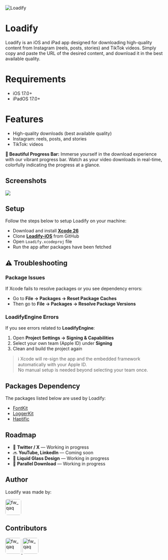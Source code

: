 ![Loadify](https://vishwaiosdev.github.io/global-images/loadify-cover.png)

# Loadify

Loadify is an iOS and iPad app designed for downloading high-quality content from Instagram (reels, posts, stories) and TikTok videos. Simply copy and paste the URL of the desired content, and download it in the best available quality.

# Requirements

- iOS 17.0+
- iPadOS 17.0+

# Features

- High-quality downloads (best available quality)
- Instagram: reels, posts, and stories
- TikTok: videos

**🌈 Beautiful Progress Bar:** Immerse yourself in the download experience with our vibrant progress bar. Watch as your video downloads in real-time, colorfully indicating the progress at a glance.

## Screenshots

<div style="flex-direction: row"> 
    <img src="https://vishwaiosdev.github.io/global-images/loadify-bg.png"> 
</div>

## Setup

Follow the steps below to setup Loadify on your machine:

- Download and install [**Xcode 26**](https://apps.apple.com/in/app/xcode/id497799835?mt=12)
- Clone [**Loadify-iOS**](https://github.com/VishwaiOSDev/Loadify-iOS) from GitHub
- Open `Loadify.xcodeproj` file
- Run the app after packages have been fetched

## ⚠️ Troubleshooting

### Package Issues
If Xcode fails to resolve packages or you see dependency errors:

- Go to **File → Packages → Reset Package Caches**  
- Then go to **File → Packages → Resolve Package Versions**

### LoadifyEngine Errors
If you see errors related to **LoadifyEngine**:

1. Open **Project Settings → Signing & Capabilities**  
2. Select your own team (Apple ID) under **Signing**  
3. Clean and build the project again  

> ℹ️ Xcode will re-sign the app and the embedded framework automatically with your Apple ID.  
> No manual setup is needed beyond selecting your team once.

## Packages Dependency

The packages listed below are used by Loadify:

- [FontKit](https://github.com/VishwaiOSDev/FontKit)
- [LoggerKit](https://github.com/VishwaiOSDev/LoggerKit)
- [Haptific](https://github.com/Vignesh-Thangamariappan/Haptific)

## Roadmap

- 🚧 **Twitter / X** — Working in progress  
- 🔜 **YouTube, LinkedIn** — Coming soon  
- 🚧 **Liquid Glass Design** — Working in progress  
- 🚧 **Parallel Download** — Working in progress  

## Author
Loadify was made by:

<a href="https://github.com/VishwaiOSDev" title="VishwaiOSDev">
  <img src="https://avatars.githubusercontent.com/u/71421776?v=4" style="border-radius: 12%;" width="50;" alt="fw_qaq"/>
</a>

## Contributors

<a href="https://github.com/jimjimrao" title="Jimmy Rao">
  <img src="https://avatars.githubusercontent.com/u/32654532?v=4" style="border-radius: 12%;" width="50;" alt="fw_qaq"/>
</a>
<a href="https://github.com/PinkeshGjr" title="Pinkesh Gajera">
  <img src="https://avatars.githubusercontent.com/u/16368009?v=4" style="border-radius: 12%;" width="50;" alt="fw_qaq"/>
</a>
